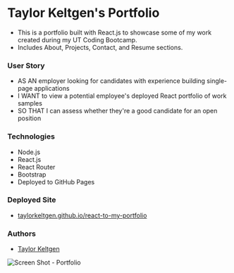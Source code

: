 # Taylor Keltgen's Portfolio
  - This is a portfolio built with React.js to showcase some of my work created during my UT Coding Bootcamp.
  - Includes About, Projects, Contact, and Resume sections. 
  
  ### User Story
  - AS AN employer looking for candidates with experience building single-page applications
  - I WANT to view a potential employee's deployed React portfolio of work samples
  - SO THAT I can assess whether they're a good candidate for an open position

  ### Technologies
  - Node.js
  - React.js
  - React Router
  - Bootstrap
  - Deployed to GitHub Pages
  
  ### Deployed Site
  - [taylorkeltgen.github.io/react-to-my-portfolio](https://taylorkeltgen.github.io/react-to-my-portfolio)
  
  ### Authors
  - [Taylor Keltgen](https://github.com/taylorkeltgen)

![Screen Shot - Portfolio](https://user-images.githubusercontent.com/88693758/153776724-5e5d6377-7e51-42d9-82cc-c93c67cc71c4.png)
